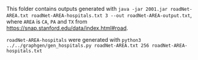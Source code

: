 This folder contains outputs generated with `java -jar 2001.jar roadNet-AREA.txt roadNet-AREA-hospitals.txt 3 --out roadNet-AREA-output.txt`, where `AREA` is `CA`, `PA` and `TX` from https://snap.stanford.edu/data/index.html#road.

`roadNet-AREA-hospitals` were generated with `python3 ../../graphgen/gen_hospitals.py roadNet-AREA.txt 256 roadNet-AREA-hospitals.txt`
